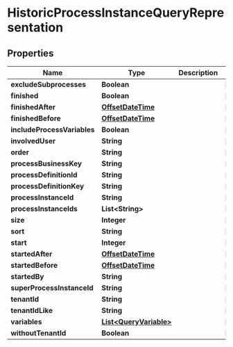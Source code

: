 # HistoricProcessInstanceQueryRepresentation

## Properties
Name | Type | Description | Notes
------------ | ------------- | ------------- | -------------
**excludeSubprocesses** | **Boolean** |  |  [optional]
**finished** | **Boolean** |  |  [optional]
**finishedAfter** | [**OffsetDateTime**](OffsetDateTime.md) |  |  [optional]
**finishedBefore** | [**OffsetDateTime**](OffsetDateTime.md) |  |  [optional]
**includeProcessVariables** | **Boolean** |  |  [optional]
**involvedUser** | **String** |  |  [optional]
**order** | **String** |  |  [optional]
**processBusinessKey** | **String** |  |  [optional]
**processDefinitionId** | **String** |  |  [optional]
**processDefinitionKey** | **String** |  |  [optional]
**processInstanceId** | **String** |  |  [optional]
**processInstanceIds** | **List&lt;String&gt;** |  |  [optional]
**size** | **Integer** |  |  [optional]
**sort** | **String** |  |  [optional]
**start** | **Integer** |  |  [optional]
**startedAfter** | [**OffsetDateTime**](OffsetDateTime.md) |  |  [optional]
**startedBefore** | [**OffsetDateTime**](OffsetDateTime.md) |  |  [optional]
**startedBy** | **String** |  |  [optional]
**superProcessInstanceId** | **String** |  |  [optional]
**tenantId** | **String** |  |  [optional]
**tenantIdLike** | **String** |  |  [optional]
**variables** | [**List&lt;QueryVariable&gt;**](QueryVariable.md) |  |  [optional]
**withoutTenantId** | **Boolean** |  |  [optional]
